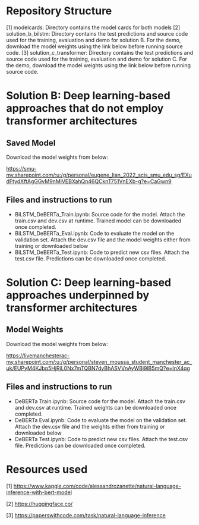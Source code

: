 # Repository Structure
[1] modelcards: Directory contains the model cards for both models
[2] solution_b_bilstm: Directory contains the test predictions and source code used for the training, evaluation and demo for solution B. For the demo, download the model weights using the link below before running source code. 
[3] solution_c_transformer: Directory contains the test predictions and source code used for the training, evaluation and demo for solution C. For the demo, download the model weights using the link below before running source code. 


# Solution B: Deep learning-based approaches that do not employ transformer architectures
## Saved Model

Download the model weights from below: 

https://smu-my.sharepoint.com/:u:/g/personal/eugene_lian_2022_scis_smu_edu_sg/EXudFtydXftAgGGvM9nMlVEBXahQn46QCknT751VnEXb-g?e=CaGwn9

## Files and instructions to run
- BiLSTM_DeBERTa_Train.ipynb: Source code for the model. Attach the train.csv and dev.csv at runtime. Trained model can be downloaded once completed.
- BiLSTM_DeBERTa_Eval.ipynb: Code to evaluate the model on the validation set. Attach the dev.csv file and the model weights either from training or downloaded below
- BiLSTM_DeBERTa_Test.ipynb: Code to predict new csv files. Attach the test.csv file. Predictions can be downloaded once completed.


# Solution C: Deep learning-based approaches underpinned by transformer architectures
## Model Weights

Download the model weights from below:

https://livemanchesterac-my.sharepoint.com/:u:/g/personal/steven_moussa_student_manchester_ac_uk/EUPyM4KJbp5HjRjL0Nx7mTQBN7dyBhASVVnAyWBj9lB5mQ?e=InX4qg

## Files and instructions to run
- DeBERTa Train.ipynb: Source code for the model. Attach the train.csv and dev.csv at runtime. Trained weights can be downloaded once completed.
- DeBERTa Eval.ipynb: Code to evaluate the model on the validation set. Attach the dev.csv file and the weights either from training or downloaded below
- DeBERTa Test.ipynb: Code to predict new csv files. Attach the test.csv file. Predictions can be downloaded once completed.


# Resources used

[1] https://www.kaggle.com/code/alessandrozanette/natural-language-inference-with-bert-model

[2] https://huggingface.co/

[3] https://paperswithcode.com/task/natural-language-inference